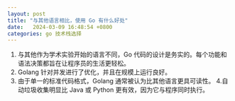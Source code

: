 ```yaml
---
layout: post
title: "与其他语言相比，使用 Go 有什么好处"
date:   2024-03-09 16:48:54 +0800
categories: go 技术栈选择
---
```

1. 与其他作为学术实验开始的语言不同，Go 代码的设计是务实的。每个功能和语法决策都旨在让程序员的生活更轻松。
2. Golang 针对并发进行了优化，并且在规模上运行良好。
3. 由于单一的标准代码格式，Golang 通常被认为比其他语言更具可读性。
4.自动垃圾收集明显比 Java 或 Python 更有效，因为它与程序同时执行。
